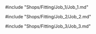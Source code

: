 #include "Shops/Fitting/Job_1/Job_1.md"

#include "Shops/Fitting/Job_2/Job_2.md"

#include "Shops/Fitting/Job_3/Job_3.md"
